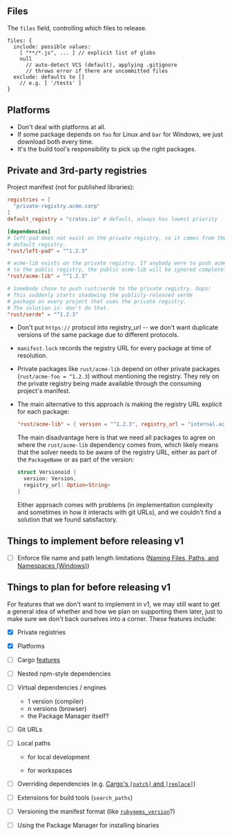 ## Files

The `files` field, controlling which files to release.

```
files: {
  include: possible values:
    [ "**/*.js", ... ] // explicit list of globs
    null
      // auto-detect VCS (default), applying .gitignore
      // throws error if there are uncommitted files
  exclude: defaults to []
    // e.g. [ '/tests' ]
}
```


## Platforms

* Don't deal with platforms at all.
* If some package depends on `foo` for Linux and `bar` for Windows, we just
  download both every time.
* It's the build tool's responsibility to pick up the right packages.


## Private and 3rd-party registries

Project manifest (not for published libraries):

```toml
registries = [
  "private-registry.acme.corp"
]
default_registry = "crates.io" # default, always has lowest priority

[dependencies]
# left-pad does not exist on the private registry, so it comes from the
# default registry.
"rust/left-pad" = "^1.2.3"

# acme-lib exists on the private registry. If anybody were to push acme-lib
# to the public registry, the public acme-lib will be ignored completely.
"rust/acme-lib" = "^1.2.3"

# Somebody chose to push rust/serde to the private registry. Oops!
# This suddenly starts shadowing the publicly-released serde
# package on every project that uses the private registry.
# The solution is: don't do that.
"rust/serde" = "^1.2.3"
```

* Don't put `https://` protocol into registry_url -- we don't want duplicate
  versions of the same package due to different protocols.

* `manifest.lock` records the registry URL for every package at time of
  resolution.

* Private packages like `rust/acme-lib` depend on other private packages (`rust/acme-foo = ^1.2.3`) without mentioning the registry. They rely on the private registry being made available through the consuming project's manifest.

* The main alternative to this approach is making the registry URL explicit for
  each package:

    ```toml
    "rust/acme-lib" = { version = "^1.2.3", registry_url = "internal.acme.corp" }
    ```

  The main disadvantage here is that we need all packages to agree on where the
  `rust/acme-lib` dependency comes from, which likely means that the solver
  needs to be aware of the registry URL, either as part of the `PackageName` or
  as part of the version:

    ```rust
    struct Versionoid {
      version: Version,
      registry_url: Option<String>
    }
    ```

  Either approach comes with problems (in implementation complexity and
  sometimes in how it interacts with git URLs), and we couldn't find a solution
  that we found satisfactory.


## Things to implement before releasing v1

* [ ] Enforce file name and path length limitations ([Naming Files, Paths, and Namespaces (Windows)](https://msdn.microsoft.com/en-us/library/windows/desktop/aa365247(v=vs.85).aspx))



## Things to plan for before releasing v1

For features that we don't want to implement in v1, we may still want to get a
general idea of whether and how we plan on supporting them later, just to make
sure we don't back ourselves into a corner. These features include:

* [x] Private registries

* [x] Platforms

* [ ] Cargo [features](http://doc.crates.io/manifest.html#the-features-section)

* [ ] Nested npm-style dependencies

* [ ] Virtual dependencies / engines

    * 1 version (compiler)
    * n versions (browser)
    * the Package Manager itself?

* [ ] Git URLs

* [ ] Local paths

    * for local development

    * for workspaces

* [ ] Overriding dependencies (e.g. [Cargo's `[patch]` and `[replace]`](http://doc.crates.io/specifying-dependencies.html#overriding-dependencies))

* [ ] Extensions for build tools (`search_paths`)

* [ ] Versioning the manifest format (like [`rubygems_version`](http://guides.rubygems.org/specification-reference/#rubygems_version)?)

* [ ] Using the Package Manager for installing binaries
